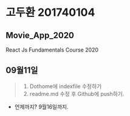 # 고두환 201740104
## Movie_App_2020

React Js Fundamentals Course 2020

## 09월11일
>1. Dothome에 indexfile
수정하기
>2. readme.md 수정 후 Github에 push하기.
* 언제까지? 9월16일까지.
